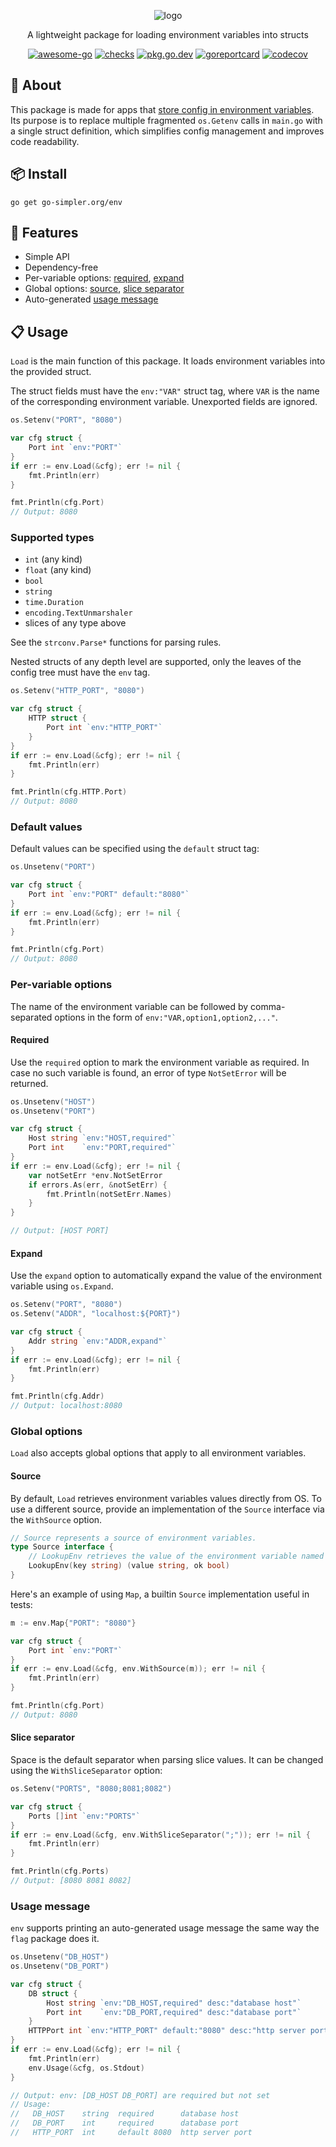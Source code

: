 <div align="center">

![logo](logo.svg)

A lightweight package for loading environment variables into structs

[![awesome-go](https://awesome.re/badge.svg)](https://github.com/avelino/awesome-go#configuration)
[![checks](https://github.com/go-simpler/env/actions/workflows/checks.yml/badge.svg)](https://github.com/go-simpler/env/actions/workflows/checks.yml)
[![pkg.go.dev](https://pkg.go.dev/badge/go-simpler.org/env.svg)](https://pkg.go.dev/go-simpler.org/env)
[![goreportcard](https://goreportcard.com/badge/go-simpler.org/env)](https://goreportcard.com/report/go-simpler.org/env)
[![codecov](https://codecov.io/gh/go-simpler/env/branch/main/graph/badge.svg)](https://codecov.io/gh/go-simpler/env)

</div>

## 📌 About

This package is made for apps that [store config in environment variables][1].
Its purpose is to replace multiple fragmented `os.Getenv` calls in `main.go`
with a single struct definition, which simplifies config management and improves
code readability.

## 📦 Install

```shell
go get go-simpler.org/env
```

## 🚀 Features

* Simple API
* Dependency-free
* Per-variable options: [required](#required), [expand](#expand)
* Global options: [source](#source), [slice separator](#slice-separator)
* Auto-generated [usage message](#usage-message)

## 📋 Usage

`Load` is the main function of this package. It loads environment variables into
the provided struct.

The struct fields must have the `env:"VAR"` struct tag, where `VAR` is the name
of the corresponding environment variable. Unexported fields are ignored.

```go
os.Setenv("PORT", "8080")

var cfg struct {
    Port int `env:"PORT"`
}
if err := env.Load(&cfg); err != nil {
    fmt.Println(err)
}

fmt.Println(cfg.Port)
// Output: 8080
```

### Supported types

* `int` (any kind)
* `float` (any kind)
* `bool`
* `string`
* `time.Duration`
* `encoding.TextUnmarshaler`
* slices of any type above

See the `strconv.Parse*` functions for parsing rules.

Nested structs of any depth level are supported, only the leaves of the config
tree must have the `env` tag.

```go
os.Setenv("HTTP_PORT", "8080")

var cfg struct {
    HTTP struct {
        Port int `env:"HTTP_PORT"`
    }
}
if err := env.Load(&cfg); err != nil {
    fmt.Println(err)
}

fmt.Println(cfg.HTTP.Port)
// Output: 8080
```

### Default values

Default values can be specified using the `default` struct tag:

```go
os.Unsetenv("PORT")

var cfg struct {
    Port int `env:"PORT" default:"8080"`
}
if err := env.Load(&cfg); err != nil {
    fmt.Println(err)
}

fmt.Println(cfg.Port)
// Output: 8080
```

### Per-variable options

The name of the environment variable can be followed by comma-separated options
in the form of `env:"VAR,option1,option2,..."`.

#### Required

Use the `required` option to mark the environment variable as required. In case
no such variable is found, an error of type `NotSetError` will be returned.

```go
os.Unsetenv("HOST")
os.Unsetenv("PORT")

var cfg struct {
    Host string `env:"HOST,required"`
    Port int    `env:"PORT,required"`
}
if err := env.Load(&cfg); err != nil {
    var notSetErr *env.NotSetError
    if errors.As(err, &notSetErr) {
        fmt.Println(notSetErr.Names)
    }
}

// Output: [HOST PORT]
```

#### Expand

Use the `expand` option to automatically expand the value of the environment
variable using `os.Expand`.

```go
os.Setenv("PORT", "8080")
os.Setenv("ADDR", "localhost:${PORT}")

var cfg struct {
    Addr string `env:"ADDR,expand"`
}
if err := env.Load(&cfg); err != nil {
    fmt.Println(err)
}

fmt.Println(cfg.Addr)
// Output: localhost:8080
```

### Global options

`Load` also accepts global options that apply to all environment variables.

#### Source

By default, `Load` retrieves environment variables values directly from OS.
To use a different source, provide an implementation of the `Source` interface via the `WithSource` option.

```go
// Source represents a source of environment variables.
type Source interface {
    // LookupEnv retrieves the value of the environment variable named by the key.
    LookupEnv(key string) (value string, ok bool)
}
```

Here's an example of using `Map`, a builtin `Source` implementation useful in tests:

```go
m := env.Map{"PORT": "8080"}

var cfg struct {
    Port int `env:"PORT"`
}
if err := env.Load(&cfg, env.WithSource(m)); err != nil {
    fmt.Println(err)
}

fmt.Println(cfg.Port)
// Output: 8080
```

#### Slice separator

Space is the default separator when parsing slice values. It can be changed
using the `WithSliceSeparator` option:

```go
os.Setenv("PORTS", "8080;8081;8082")

var cfg struct {
    Ports []int `env:"PORTS"`
}
if err := env.Load(&cfg, env.WithSliceSeparator(";")); err != nil {
    fmt.Println(err)
}

fmt.Println(cfg.Ports)
// Output: [8080 8081 8082]
```

### Usage message

`env` supports printing an auto-generated usage message the same way the `flag` package does it.

```go
os.Unsetenv("DB_HOST")
os.Unsetenv("DB_PORT")

var cfg struct {
    DB struct {
        Host string `env:"DB_HOST,required" desc:"database host"`
        Port int    `env:"DB_PORT,required" desc:"database port"`
    }
    HTTPPort int `env:"HTTP_PORT" default:"8080" desc:"http server port"`
}
if err := env.Load(&cfg); err != nil {
    fmt.Println(err)
    env.Usage(&cfg, os.Stdout)
}

// Output: env: [DB_HOST DB_PORT] are required but not set
// Usage:
//   DB_HOST    string  required      database host
//   DB_PORT    int     required      database port
//   HTTP_PORT  int     default 8080  http server port
```

[1]: https://12factor.net/config
